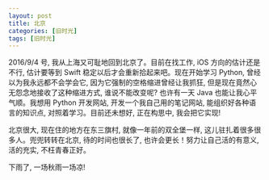 ```yaml
---
layout: post
title: 北京
categories: [旧时光]
tags: [旧时光]
---
```

2016/9/4 号, 我从上海又可耻地回到北京了。目前在找工作, iOS 方向的估计还是不行, 估计要等到 Swift 稳定以后才会重新拾起来吧。现在开始学习 Python, 曾经以为我永远都不会学会它, 因为它强制的空格缩进曾经让我抓狂, 但是现在竟然心无怨念地接收了这种缩进方式, 谁说不能改变呢? 也许有一天 Java 也能让我心平气顺。我想用 Python 开发网站, 开发一个我自己用的笔记网站, 能组织好各种语言的知识点, 对照着学习。目前还未想好, 正在构思中, 我会把它实现!

北京很大, 现在住的地方在东三旗村, 就像一年前的双全堡一样, 这儿驻扎着很多很多人。兜兜转转在北京, 待的时间也很长了, 也许会更长！努力让自己活的有意义, 活的充实, 不枉青春正好。

下雨了, 一场秋雨一场凉!
